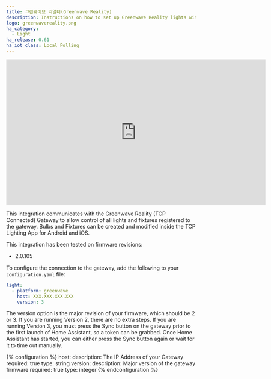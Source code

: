 ```yaml
---
title: 그린웨이브 리얼티(Greenwave Reality)
description: Instructions on how to set up Greenwave Reality lights within Home Assistant.
logo: greenwavereality.png
ha_category:
  - Light
ha_release: 0.61
ha_iot_class: Local Polling
---
```


<iframe width="690" height="388" src="https://www.youtube.com/embed/sh4A5djZ-vE" frameborder="0" allow="accelerometer; autoplay; encrypted-media; gyroscope; picture-in-picture" allowfullscreen></iframe>

This integration communicates with the Greenwave Reality (TCP Connected) Gateway to allow control of all lights and fixtures registered to the gateway. Bulbs and Fixtures can be created and modified inside the TCP Lighting App for Android and iOS.

This integration has been tested on firmware revisions:

- 2.0.105

To configure the connection to the gateway, add the following to your `configuration.yaml` file:

```yaml
light:
  - platform: greenwave
    host: XXX.XXX.XXX.XXX
    version: 3
```
The version option is the major revision of your firmware, which should be 2 or 3. If you are running Version 2, there are no extra steps. If you are running Version 3, you must press the Sync button on the gateway prior to the first launch of Home Assistant, so a token can be grabbed. Once Home Assistant has started, you can either press the Sync button again or wait for it to time out manually.

{% configuration %}
host:
  description: The IP Address of your Gateway
  required: true
  type: string
version:
  description: Major version of the gateway firmware
  required: true
  type: integer
{% endconfiguration %}
